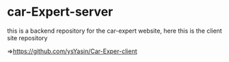 # car-Expert-server

this is a backend repository for the car-expert website, here this is the client site repository

=>https://github.com/ysYasin/Car-Exper-client
